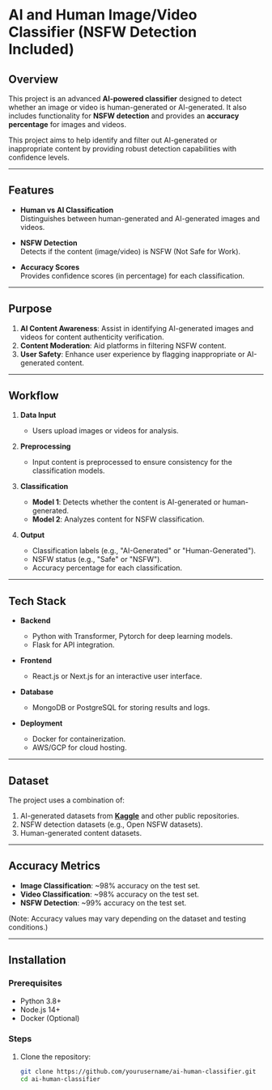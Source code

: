 # AI and Human Image/Video Classifier (NSFW Detection Included)

## Overview
This project is an advanced **AI-powered classifier** designed to detect whether an image or video is human-generated or AI-generated. It also includes functionality for **NSFW detection** and provides an **accuracy percentage** for images and videos.

This project aims to help identify and filter out AI-generated or inappropriate content by providing robust detection capabilities with confidence levels.

---

## Features
- **Human vs AI Classification**  
  Distinguishes between human-generated and AI-generated images and videos.
  
- **NSFW Detection**  
  Detects if the content (image/video) is NSFW (Not Safe for Work).
  
- **Accuracy Scores**  
  Provides confidence scores (in percentage) for each classification.

---

## Purpose
1. **AI Content Awareness**: Assist in identifying AI-generated images and videos for content authenticity verification.
2. **Content Moderation**: Aid platforms in filtering NSFW content.
3. **User Safety**: Enhance user experience by flagging inappropriate or AI-generated content.

---

## Workflow
1. **Data Input**  
   - Users upload images or videos for analysis.
   
2. **Preprocessing**  
   - Input content is preprocessed to ensure consistency for the classification models.

3. **Classification**  
   - **Model 1**: Detects whether the content is AI-generated or human-generated.  
   - **Model 2**: Analyzes content for NSFW classification.

4. **Output**  
   - Classification labels (e.g., "AI-Generated" or "Human-Generated").  
   - NSFW status (e.g., "Safe" or "NSFW").  
   - Accuracy percentage for each classification.

---

## Tech Stack
- **Backend**  
  - Python with Transformer, Pytorch for deep learning models.
  - Flask for API integration.
  
- **Frontend**  
  - React.js or Next.js for an interactive user interface.

- **Database**  
  - MongoDB or PostgreSQL for storing results and logs.

- **Deployment**  
  - Docker for containerization.
  - AWS/GCP for cloud hosting.

---

## Dataset
The project uses a combination of:
1. AI-generated datasets from **[Kaggle](https://www.kaggle.com/)** and other public repositories.
2. NSFW detection datasets (e.g., Open NSFW datasets).
3. Human-generated content datasets.

---

## Accuracy Metrics
- **Image Classification**: ~98% accuracy on the test set.  
- **Video Classification**: ~98% accuracy on the test set.  
- **NSFW Detection**: ~99% accuracy on the test set.

(Note: Accuracy values may vary depending on the dataset and testing conditions.)

---

## Installation
### Prerequisites
- Python 3.8+
- Node.js 14+
- Docker (Optional)

### Steps
1. Clone the repository:
   ```bash
   git clone https://github.com/yourusername/ai-human-classifier.git
   cd ai-human-classifier
